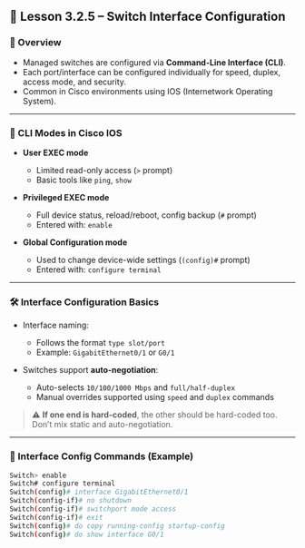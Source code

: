 ## 🧠 Lesson 3.2.5 – Switch Interface Configuration

### 📌 Overview
- Managed switches are configured via **Command-Line Interface (CLI)**.
- Each port/interface can be configured individually for speed, duplex, access mode, and security.
- Common in Cisco environments using IOS (Internetwork Operating System).

---

### 🔐 CLI Modes in Cisco IOS

- **User EXEC mode**  
  - Limited read-only access (`>` prompt)  
  - Basic tools like `ping`, `show`

- **Privileged EXEC mode**  
  - Full device status, reload/reboot, config backup (`#` prompt)  
  - Entered with: `enable`

- **Global Configuration mode**  
  - Used to change device-wide settings (`(config)#` prompt)  
  - Entered with: `configure terminal`

---

### 🛠 Interface Configuration Basics

- Interface naming:  
  - Follows the format `type slot/port`  
  - Example: `GigabitEthernet0/1` or `G0/1`

- Switches support **auto-negotiation**:
  - Auto-selects `10/100/1000 Mbps` and `full/half-duplex`
  - Manual overrides supported using `speed` and `duplex` commands

> ⚠️ **If one end is hard-coded**, the other should be hard-coded too. Don’t mix static and auto-negotiation.

---

### 🧾 Interface Config Commands (Example)

```bash
Switch> enable
Switch# configure terminal
Switch(config)# interface GigabitEthernet0/1
Switch(config-if)# no shutdown
Switch(config-if)# switchport mode access
Switch(config-if)# exit
Switch(config)# do copy running-config startup-config
Switch(config)# do show interface G0/1

